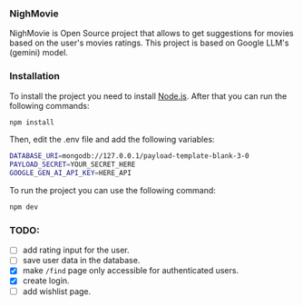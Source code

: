 ### NighMovie
NighMovie is Open Source project that allows to get suggestions for movies based on the user's movies ratings. This project is based on Google LLM's (gemini) model.

### Installation
To install the project you need to install [Node.js](https://nodejs.org/en/). After that you can run the following commands:
```bash
npm install
```
Then, edit the .env file and add the following variables:
```bash
DATABASE_URI=mongodb://127.0.0.1/payload-template-blank-3-0
PAYLOAD_SECRET=YOUR_SECRET_HERE
GOOGLE_GEN_AI_API_KEY=HERE_API
```
To run the project you can use the following command:
```bash
npm dev
```
### TODO:
- [ ] add rating input for the user.
- [ ] save user data in the database.
- [x] make `/find` page only accessible for authenticated users.
- [x] create login.
- [ ] add wishlist page. 
